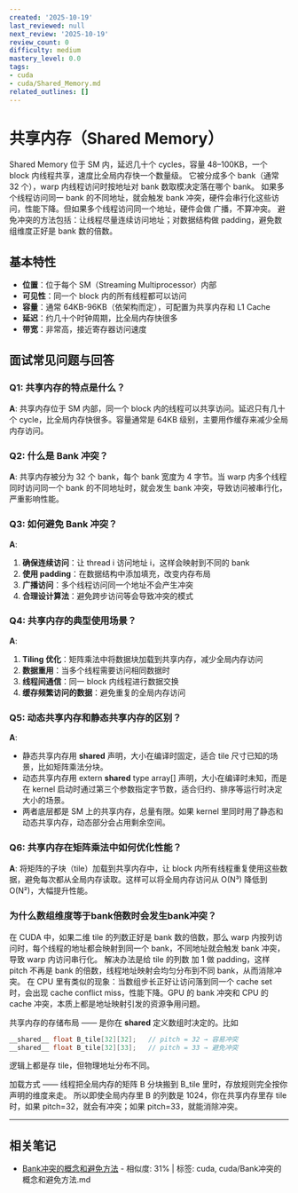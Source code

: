 ```yaml
---
created: '2025-10-19'
last_reviewed: null
next_review: '2025-10-19'
review_count: 0
difficulty: medium
mastery_level: 0.0
tags:
- cuda
- cuda/Shared_Memory.md
related_outlines: []
---
```

# 共享内存（Shared Memory）

Shared Memory 位于 SM 内，延迟几十个 cycles，容量 48–100KB，一个 block 内线程共享，速度比全局内存快一个数量级。
它被分成多个 bank（通常 32 个），warp 内线程访问时按地址对 bank 数取模决定落在哪个 bank。
如果多个线程访问同一 bank 的不同地址，就会触发 bank 冲突，硬件会串行化这些访问，性能下降。但如果多个线程访问同一个地址，硬件会做 广播，不算冲突。
避免冲突的方法包括：让线程尽量连续访问地址；对数据结构做 padding，避免数组维度正好是 bank 数的倍数。

## 基本特性

* **位置**：位于每个 SM（Streaming Multiprocessor）内部
* **可见性**：同一个 block 内的所有线程都可以访问
* **容量**：通常 64KB-96KB（依架构而定），可配置为共享内存和 L1 Cache
* **延迟**：约几十个时钟周期，比全局内存快很多
* **带宽**：非常高，接近寄存器访问速度

## 面试常见问题与回答

### Q1: 共享内存的特点是什么？
**A**: 共享内存位于 SM 内部，同一个 block 内的线程可以共享访问。延迟只有几十个 cycle，比全局内存快很多。容量通常是 64KB 级别，主要用作缓存来减少全局内存访问。

### Q2: 什么是 Bank 冲突？
**A**: 共享内存被分为 32 个 bank，每个 bank 宽度为 4 字节。当 warp 内多个线程同时访问同一个 bank 的不同地址时，就会发生 bank 冲突，导致访问被串行化，严重影响性能。

### Q3: 如何避免 Bank 冲突？  
**A**: 
1. **确保连续访问**：让 thread i 访问地址 i，这样会映射到不同的 bank
2. **使用 padding**：在数据结构中添加填充，改变内存布局
3. **广播访问**：多个线程访问同一个地址不会产生冲突
4. **合理设计算法**：避免跨步访问等会导致冲突的模式

### Q4: 共享内存的典型使用场景？
**A**: 
1. **Tiling 优化**：矩阵乘法中将数据块加载到共享内存，减少全局内存访问
2. **数据重用**：当多个线程需要访问相同数据时
3. **线程间通信**：同一 block 内线程进行数据交换
4. **缓存频繁访问的数据**：避免重复的全局内存访问

### Q5: 动态共享内存和静态共享内存的区别？
**A**: 
- 静态共享内存用 __shared__ 声明，大小在编译时固定，适合 tile 尺寸已知的场景，比如矩阵乘法分块。
- 动态共享内存用 extern __shared__ type array[] 声明，大小在编译时未知，而是在 kernel 启动时通过第三个参数指定字节数，适合归约、排序等运行时决定大小的场景。
- 两者底层都是 SM 上的共享内存，总量有限。如果 kernel 里同时用了静态和动态共享内存，动态部分会占用剩余空间。


### Q6: 共享内存在矩阵乘法中如何优化性能？
**A**: 将矩阵的子块（tile）加载到共享内存中，让 block 内所有线程重复使用这些数据，避免每次都从全局内存读取。这样可以将全局内存访问从 O(N³) 降低到 O(N²)，大幅提升性能。

### 为什么数组维度等于bank倍数时会发生bank冲突？

在 CUDA 中，如果二维 tile 的列数正好是 bank 数的倍数，那么 warp 内按列访问时，每个线程的地址都会映射到同一个 bank，不同地址就会触发 bank 冲突，导致 warp 内访问串行化。
解决办法是给 tile 的列数 加 1 做 padding，这样 pitch 不再是 bank 的倍数，线程地址映射会均匀分布到不同 bank，从而消除冲突。
在 CPU 里有类似的现象：当数组步长正好让访问落到同一个 cache set 时，会出现 cache conflict miss，性能下降。GPU 的 bank 冲突和 CPU 的 cache 冲突，本质上都是地址映射引发的资源争用问题。

共享内存的存储布局 —— 是你在 __shared__ 定义数组时决定的。比如

```cpp
__shared__ float B_tile[32][32];   // pitch = 32 → 容易冲突  
__shared__ float B_tile[32][33];   // pitch = 33 → 避免冲突  
```
逻辑上都是存 tile，但物理地址分布不同。

加载方式 —— 线程把全局内存的矩阵 B 分块搬到 B_tile 里时，存放规则完全按你声明的维度来走。
所以即使全局内存里 B 的列数是 1024，你在共享内存里存 tile 时，如果 pitch=32，就会有冲突；如果 pitch=33，就能消除冲突。

---

## 相关笔记
<!-- 自动生成 -->

- [Bank冲突的概念和避免方法](notes/cuda/Bank冲突的概念和避免方法.md) - 相似度: 31% | 标签: cuda, cuda/Bank冲突的概念和避免方法.md

